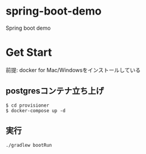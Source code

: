# spring-boot-demo
Spring boot demo

# Get Start
前提: docker for Mac/Windowsをインストールしている

## postgresコンテナ立ち上げ
`$ cd provisioner`  
`$ docker-compose up -d`

## 実行
`./gradlew bootRun`
